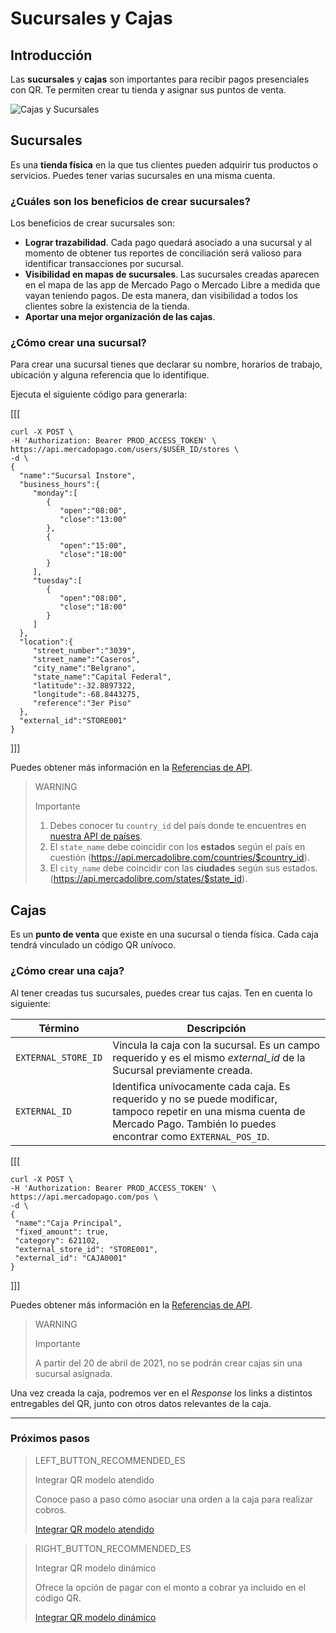 # Sucursales y Cajas

## Introducción

Las **sucursales** y **cajas** son importantes para recibir pagos presenciales con QR. Te permiten crear tu tienda y asignar sus puntos de venta.

![Cajas y Sucursales](/images/mobile/stores_pos.es.png) 


## Sucursales

Es una **tienda física** en la que tus clientes pueden adquirir tus productos o servicios. Puedes tener varias sucursales en una misma cuenta.

### ¿Cuáles son los beneficios de crear sucursales?

Los beneficios de crear sucursales son:

- **Lograr trazabilidad**. Cada pago quedará asociado a una sucursal y al momento de obtener tus reportes de conciliación será valioso para identificar transacciones por sucursal.
- **Visibilidad en mapas de sucursales**. Las sucursales creadas aparecen en el mapa de las app de Mercado Pago o Mercado Libre a medida que vayan teniendo pagos. De esta manera, dan visibilidad a todos los clientes sobre la existencia de la tienda. 
- **Aportar una mejor organización de las cajas**.

### ¿Cómo crear una sucursal?

Para crear una sucursal tienes que declarar su nombre, horarios de trabajo, ubicación y alguna referencia que lo identifique. 

Ejecuta el siguiente código para generarla:

[[[
 ```curl
curl -X POST \
-H 'Authorization: Bearer PROD_ACCESS_TOKEN' \
https://api.mercadopago.com/users/$USER_ID/stores \
-d \
{  
   "name":"Sucursal Instore",
   "business_hours":{  
      "monday":[  
         {  
            "open":"08:00",
            "close":"13:00"
         },
         {  
            "open":"15:00",
            "close":"18:00"
         }
      ],
      "tuesday":[  
         {  
            "open":"08:00",
            "close":"18:00"
         }
      ]   
   },
   "location":{  
      "street_number":"3039",
      "street_name":"Caseros",
      "city_name":"Belgrano",
      "state_name":"Capital Federal",
      "latitude":-32.8897322,
      "longitude":-68.8443275,
      "reference":"3er Piso"
   },
   "external_id":"STORE001"
}
```
]]]

Puedes obtener más información en la [Referencias de API](https://www.mercadopago[FAKER][URL][DOMAIN]/developers/es/reference/stores/_users_user_id_stores/post).

> WARNING
> 
> Importante
> 
> 1. Debes conocer tu `country_id` del país donde te encuentres en [nuestra API de países](https://api.mercadolibre.com/countries).
> 2. El `state_name` debe coincidir con los **estados** según el país en cuestión (https://api.mercadolibre.com/countries/$country_id).
> 3. El `city_name` debe coincidir con las **ciudades** según sus estados. (https://api.mercadolibre.com/states/$state_id).

## Cajas

Es un **punto de venta** que existe en una sucursal o tienda física. Cada caja tendrá vinculado un código QR unívoco.

### ¿Cómo crear una caja?

Al tener creadas tus sucursales, puedes crear tus cajas. Ten en cuenta lo siguiente:

| Término | Descripción |
| --- | --- |
| `EXTERNAL_STORE_ID` | Vincula la caja con la sucursal. Es un campo requerido y es el mismo *external_id* de la Sucursal previamente creada. |
| `EXTERNAL_ID` | Identifica unívocamente cada caja. Es requerido y no se puede modificar, tampoco repetir en una misma cuenta de Mercado Pago. También lo puedes encontrar como `EXTERNAL_POS_ID`. |


[[[
 ```curl
curl -X POST \
-H 'Authorization: Bearer PROD_ACCESS_TOKEN' \
https://api.mercadopago.com/pos \
-d \    
{
  "name":"Caja Principal", 
  "fixed_amount": true,
  "category": 621102,
  "external_store_id": "STORE001",
  "external_id": "CAJA0001"
}
```
]]]

Puedes obtener más información en la [Referencias de API](https://www.mercadopago[FAKER][URL][DOMAIN]/developers/es/reference/pos/_pos/post).

> WARNING 
> 
> Importante
> 
> A partir del 20 de abril de 2021, no se podrán crear cajas sin una sucursal asignada.

Una vez creada la caja, podremos ver en el _Response_ los links a distintos entregables del QR, junto con otros datos relevantes de la caja.

---
### Próximos pasos


> LEFT_BUTTON_RECOMMENDED_ES
>
> Integrar QR modelo atendido
>
> Conoce paso a paso cómo asociar una orden a la caja para realizar cobros.
>
> [Integrar QR modelo atendido](https://www.mercadopago[FAKER][URL][DOMAIN]/developers/es/guides/in-person-payments/qr-code/qr-attended/introduction)

> RIGHT_BUTTON_RECOMMENDED_ES
>
> Integrar QR modelo dinámico
>
> Ofrece la opción de pagar con el monto a cobrar ya incluido en el código QR.
>
> [Integrar QR modelo dinámico](https://www.mercadopago[FAKER][URL][DOMAIN]/developers/es/guides/in-person-payments/qr-code/qr-dynamic/introduction)
